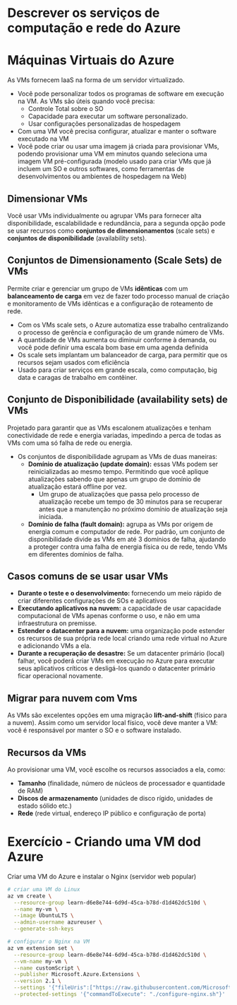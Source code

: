 <h1> Descrever os serviços de computação e rede do Azure </h1>

# Máquinas Virtuais do Azure

As VMs fornecem IaaS na forma de um servidor virtualizado.

- Você pode personalizar todos os programas de software em execução na VM. As VMs são úteis quando você precisa:
  - Controle Total sobre o SO
  - Capacidade para executar um software personalizado.
  - Usar configurações personalizadas de hospedagem
- Com uma VM você precisa configurar, atualizar e manter o software executado na VM
- Você pode criar ou usar uma imagem já criada para provisionar VMs, podendo provisionar uma VM em minutos quando seleciona uma imagem VM pré-configurada (modelo usado para criar VMs que já incluem um SO e outros softwares, como ferramentas de desenvolvimentos ou ambientes de hospedagem na Web)

## Dimensionar VMs

Você usar VMs individualmente ou agrupar VMs para fornecer alta disponibilidade, escalabilidade e redundância, para a segunda opção pode se usar recursos como **conjuntos de dimensionamentos** (scale sets) e **conjuntos de disponibilidade** (availability sets).

## Conjuntos de Dimensionamento (Scale Sets) de VMs

Permite criar e gerenciar um grupo de VMs **idênticas** com um **balanceamento de carga** em vez de fazer todo processo manual de criação e monitoramento de VMs idênticas e a configuração de roteamento de rede.

- Com os VMs scale sets, o Azure automatiza esse trabalho centralizando o processo de gerência e configuração de um grande número de VMs.
- A quantidade de VMs aumenta ou diminuir conforme à demanda, ou você pode definir uma escala bom base em uma agenda definida
- Os scale sets implantam um balanceador de carga, para permitir que os recursos sejam usados com eficiência
- Usado para criar serviços em grande escala, como computação, big data e caragas de trabalho em contêiner.

## Conjunto de Disponibilidade (availability sets) de VMs

Projetado para garantir que as VMs escalonem atualizações e tenham conectividade de rede e energia variadas, impedindo a perca de todas as VMs com uma só falha de rede ou energia.

- Os conjuntos de disponibilidade agrupam as VMs de duas maneiras:
  - **Domínio de atualização (update domain):** essas VMs podem ser reinicializadas ao mesmo tempo. Permitindo que você aplique atualizações sabendo que apenas um grupo de domínio de atualização estará offline por vez.
    - Um grupo de atualizações que passa pelo processo de atualização recebe um tempo de 30 minutos para se recuperar antes que a manutenção no próximo domínio de atualização seja iniciada.
  - **Domínio de falha (fault domain):** agrupa as VMs por origem de energia comum e computador de rede. Por padrão, um conjunto de disponibilidade divide as VMs em até 3 domínios de falha, ajudando a proteger contra uma falha de energia física ou de rede, tendo VMs em diferentes domínios de falha.

## Casos comuns de se usar usar VMs

- **Durante o teste e o desenvolvimento:** fornecendo um meio rápido de criar diferentes configurações de SOs e aplicativos
- **Executando aplicativos na nuvem:** a capacidade de usar capacidade computacional de VMs apenas conforme o uso, e não em uma infraestrutura on premisse.
- **Estender o datacenter para a nuvem:** uma organização pode estender os recursos de sua própria rede local criando uma rede virtual no Azure e adicionando VMs a ela.
- **Durante a recuperação de desastre:** Se um datacenter primário (local) falhar, você poderá criar VMs em execução no Azure para executar seus aplicativos críticos e desligá-los quando o datacenter primário ficar operacional novamente.

## Migrar para nuvem com Vms

As VMs são excelentes opções em uma migração **lift-and-shift** (físico para a nuvem). Assim como um servidor local físico, você deve manter a VM: você é responsável por manter o SO e o software instalado.

## Recursos da VMs

Ao provisionar uma VM, você escolhe os recursos associados a ela, como:

- **Tamanho** (finalidade, número de núcleos de processador e quantidade de RAM)
- **Discos de armazenamento** (unidades de disco rígido, unidades de estado sólido etc.)
- **Rede** (rede virtual, endereço IP público e configuração de porta)

# Exercício - Criando uma VM dod Azure

Criar uma VM do Azure e instalar o Nginx (servidor web popular)

```bash
# criar uma VM do Linux
az vm create \
  --resource-group learn-d6e8e744-6d9d-45ca-b78d-d1d462dc510d \
  --name my-vm \
  --image UbuntuLTS \
  --admin-username azureuser \
  --generate-ssh-keys
```

```bash
# configurar o Nginx na VM
az vm extension set \
  --resource-group learn-d6e8e744-6d9d-45ca-b78d-d1d462dc510d \
  --vm-name my-vm \
  --name customScript \
  --publisher Microsoft.Azure.Extensions \
  --version 2.1 \
  --settings '{"fileUris":["https://raw.githubusercontent.com/MicrosoftDocs/mslearn-welcome-to-azure/master/configure-nginx.sh"]}' \
  --protected-settings '{"commandToExecute": "./configure-nginx.sh"}'
```
